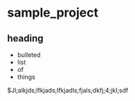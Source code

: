 # sample_project

## heading

-   bulleted
-   list
-   of
-   things

$Jl;alkjds;lfkjads;lfkjadls;fjals;dkfj;4;jkl;sdf
